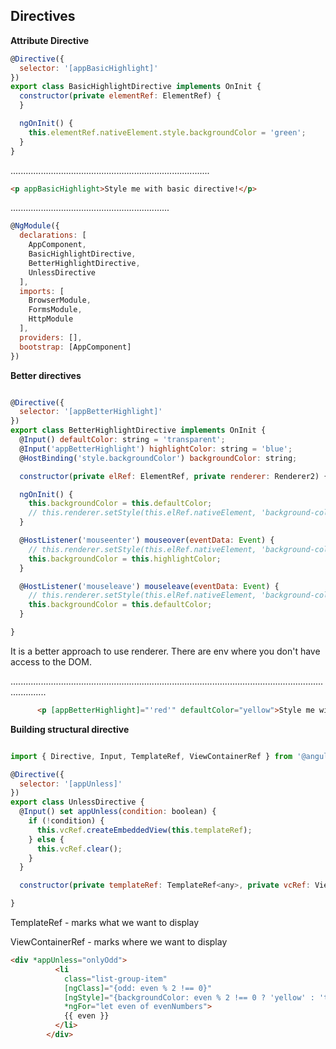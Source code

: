 ## Directives

**Attribute Directive**

```javascript
@Directive({
  selector: '[appBasicHighlight]'
})
export class BasicHighlightDirective implements OnInit {
  constructor(private elementRef: ElementRef) {
  }

  ngOnInit() {
    this.elementRef.nativeElement.style.backgroundColor = 'green';
  }
}
```
...............................................................................

```HTML
<p appBasicHighlight>Style me with basic directive!</p>
```
...............................................................

```javascript
@NgModule({
  declarations: [
    AppComponent,
    BasicHighlightDirective,
    BetterHighlightDirective,
    UnlessDirective
  ],
  imports: [
    BrowserModule,
    FormsModule,
    HttpModule
  ],
  providers: [],
  bootstrap: [AppComponent]
})

```

**Better directives**


```javascript

@Directive({
  selector: '[appBetterHighlight]'
})
export class BetterHighlightDirective implements OnInit {
  @Input() defaultColor: string = 'transparent';
  @Input('appBetterHighlight') highlightColor: string = 'blue';
  @HostBinding('style.backgroundColor') backgroundColor: string;

  constructor(private elRef: ElementRef, private renderer: Renderer2) { }

  ngOnInit() {
    this.backgroundColor = this.defaultColor;
    // this.renderer.setStyle(this.elRef.nativeElement, 'background-color', 'blue');
  }

  @HostListener('mouseenter') mouseover(eventData: Event) {
    // this.renderer.setStyle(this.elRef.nativeElement, 'background-color', 'blue');
    this.backgroundColor = this.highlightColor;
  }

  @HostListener('mouseleave') mouseleave(eventData: Event) {
    // this.renderer.setStyle(this.elRef.nativeElement, 'background-color', 'transparent');
    this.backgroundColor = this.defaultColor;
  }

}
```
It is a better approach to use renderer. There are env where you don't have access to the DOM.

..........................................................................................................................................
```HTML
      <p [appBetterHighlight]="'red'" defaultColor="yellow">Style me with a better directive!</p>


```

**Building structural directive** 


```javascript

import { Directive, Input, TemplateRef, ViewContainerRef } from '@angular/core';

@Directive({
  selector: '[appUnless]'
})
export class UnlessDirective {
  @Input() set appUnless(condition: boolean) {
    if (!condition) {
      this.vcRef.createEmbeddedView(this.templateRef);
    } else {
      this.vcRef.clear();
    }
  }

  constructor(private templateRef: TemplateRef<any>, private vcRef: ViewContainerRef) { }

}

```
TemplateRef - marks what we want to display

ViewContainerRef - marks where we want to display
```HTML
<div *appUnless="onlyOdd">
          <li
            class="list-group-item"
            [ngClass]="{odd: even % 2 !== 0}"
            [ngStyle]="{backgroundColor: even % 2 !== 0 ? 'yellow' : 'transparent'}"
            *ngFor="let even of evenNumbers">
            {{ even }}
          </li>
        </div>
```

